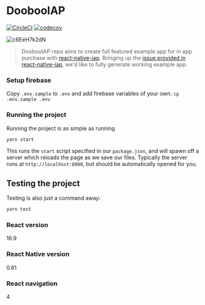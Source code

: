 # DoobooIAP

[![CircleCI](https://circleci.com/gh/hyochan/DoobooIAP.svg?style=svg)](https://circleci.com/gh/hyochan/DoobooIAP)
[![codecov](https://codecov.io/gh/hyochan/DoobooIAP/branch/master/graph/badge.svg)](https://codecov.io/gh/hyochan/DoobooIAP)

![c6EeH7k2dN](https://user-images.githubusercontent.com/27461460/75103940-94f46c00-5645-11ea-8fcd-a069639ae3f4.gif)

> DoobooIAP repo aims to create full featured example app for in app purchase with [react-native-iap](https://github.com/dooboolab/react-native-iap). Bringing up the [issue provided in react-native-iap](https://github.com/dooboolab/react-native-iap/issues/855), we'd like to fully generate working example app.


### Setup firebase

Copy `.env.sample` to `.env` and add firebase variables of your own.
`cp .env.sample .env`


### Running the project

Running the project is as simple as running

```sh
yarn start
```

This runs the `start` script specified in our `package.json`, and will spawn off a server which reloads the page as we save our files.
Typically the server runs at `http://localhost:8080`, but should be automatically opened for you.

## Testing the project

Testing is also just a command away:

```sh
yarn test
```

### React version

16.9

### React Native version

0.61

### React navigation

4
